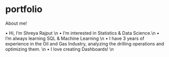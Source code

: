 # portfolio
About me!

• Hi, I’m Shreya Rajput \n
• I’m interested in Statistics & Data Science.\n
• I’m always learning SQL & Machine Learning \n
• I have 3 years of experience in the Oil and Gas Industry, analyzing the drilling operations and optimizing them. \n
• I love creating Dashboards! \n

